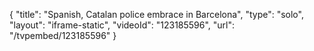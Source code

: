 {
    "title": "Spanish, Catalan police embrace in Barcelona",
    "type": "solo",
    "layout": "iframe-static",
    "videoId": "123185596",
    "url": "\/tvpembed\/123185596"
}